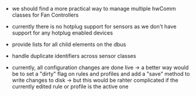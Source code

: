 - we should find a more practical way to manage multiple hwComm classes for Fan Controllers
- currently there is no hotplug support for sensors as we don't have support for any hotplug enabled devices
- provide lists for all child elements on the dbus
- handle duplicate identifiers across sensor classes

- currently, all configuration changes are done live
    -> a better way would be to set a "dirty" flag on rules and profiles and add a "save" method to write changes to disk
    -> but this would be rahter complicated if the currently edited rule or profile is the active one

